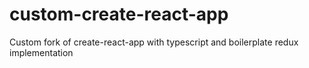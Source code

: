 # custom-create-react-app
Custom fork of create-react-app with typescript and boilerplate redux implementation
